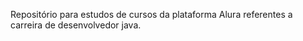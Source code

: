 Repositório para estudos de cursos da plataforma Alura referentes a carreira de desenvolvedor java.
